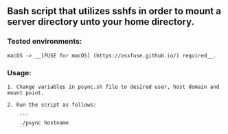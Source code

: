 ## Bash script that utilizes sshfs in order to mount a server directory unto your home directory.  

### Tested environments:
    macOS -> __[FUSE for macOS] (https://osxfuse.github.io/) required__.
    
### Usage: 
    1. Change variables in psync.sh file to desired user, host domain and mount point.
    
    2. Run the script as follows:
        
        ```
        ./psync hostname
        ```
